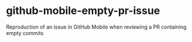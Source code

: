 # github-mobile-empty-pr-issue
Reproduction of an issue in GitHub Mobile when reviewing a PR containing empty commits
